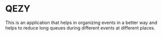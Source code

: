 # QEZY
 This is an application that helps in organizing events in a better way and helps to reduce long queues during different events at different places.
